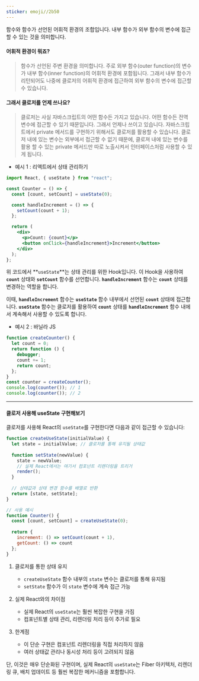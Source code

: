 ```yaml
---
sticker: emoji//2b50
---
```

함수와 함수가 선언된 어휘적 환경의 조합입니다. 내부 함수가 외부 함수의 변수에 접근할 수 있는 것을 의미합니다.

#### 어휘적 환경이 뭐죠?

> 함수가 선언된 주변 환경을 의미합니다. 주로 외부 함수(outer function)의 변수가 내부 함수(inner function)의 어휘적 환경에 포함됩니다. 그래서 내부 함수가 리턴되어도 나중에 클로저의 어휘적 환경에 접근하여 외부 함수의 변수에 접근할 수 있습니다.

#### 그래서 클로저를 언제 쓰나요?

> 클로저는 사실 자바스크립트의 어떤 함수든 가지고 있습니다. 어떤 함수든 전역 변수에 접근할 수 있기 때문입니다. 그래서 언제나 쓰이고 있습니다. 자바스크립트에서 private 메서드를 구현하기 위해서도 클로저를 활용할 수 있습니다. 클로저 내에 있는 변수는 외부에서 접근할 수 없기 때문에, 클로져 내에 있는 변수를 활용 할 수 있는 private 메서드만 따로 노출시켜서 인터페이스처럼 사용할 수 있게 됩니다.

- 예시 1 : 리액트에서 상태 관리하기

```jsx
import React, { useState } from "react";

const Counter = () => {
  const [count, setCount] = useState(0);

  const handleIncrement = () => {
    setCount(count + 1);
  };

  return (
    <div>
      <p>Count: {count}</p>
      <button onClick={handleIncrement}>Increment</button>
    </div>
  );
};
```

위 코드에서 **`useState`**는 상태 관리를 위한 Hook입니다. 이 Hook을 사용하여 **`count`** 상태와 **`setCount`** 함수를 선언합니다. **`handleIncrement`** 함수는 **`count`** 상태를 변경하는 역할을 합니다.

이때, **`handleIncrement`** 함수는 **`useState`** 함수 내부에서 선언된 **`count`** 상태에 접근합니다. **`useState`** 함수는 클로저를 활용하여 **`count`** 상태를 **`handleIncrement`** 함수 내에서 계속해서 사용할 수 있도록 합니다.

- 예시 2 : 바닐라 JS

```jsx
function createCounter() {
  let count = 0;
  return function () {
    debugger;
    count += 1;
    return count;
  };
}
const counter = createCounter();
console.log(counter()); // 1
console.log(counter()); // 2
```

---

#### 클로저 사용해 useState 구현해보기

클로저를 사용해 React의 `useState`를 구현한다면 다음과 같이 접근할 수 있습니다:

```javascript
function createUseState(initialValue) {
  let state = initialValue; // 클로저를 통해 유지될 상태값
  
  function setState(newValue) {
    state = newValue;
    // 실제 React에서는 여기서 컴포넌트 리렌더링을 트리거
    render();
  }
  
  // 상태값과 상태 변경 함수를 배열로 반환
  return [state, setState];
}

// 사용 예시
function Counter() {
  const [count, setCount] = createUseState(0);
  
  return {
    increment: () => setCount(count + 1),
    getCount: () => count
  };
}
```

1. 클로저를 통한 상태 유지
   - `createUseState` 함수 내부의 `state` 변수는 클로저를 통해 유지됨
   - `setState` 함수가 이 `state` 변수에 계속 접근 가능

2. 실제 React와의 차이점
   - 실제 React의 `useState`는 훨씬 복잡한 구현을 가짐
   - 컴포넌트별 상태 관리, 리렌더링 처리 등이 추가로 필요

3. 한계점
   - 이 단순 구현은 컴포넌트 리렌더링을 직접 처리하지 않음
   - 여러 상태값 관리나 동시성 처리 등이 고려되지 않음

단, 이것은 매우 단순화된 구현이며, 실제 React의 `useState`는 Fiber 아키텍처, 리렌더링 큐, 배치 업데이트 등 훨씬 복잡한 메커니즘을 포함합니다.